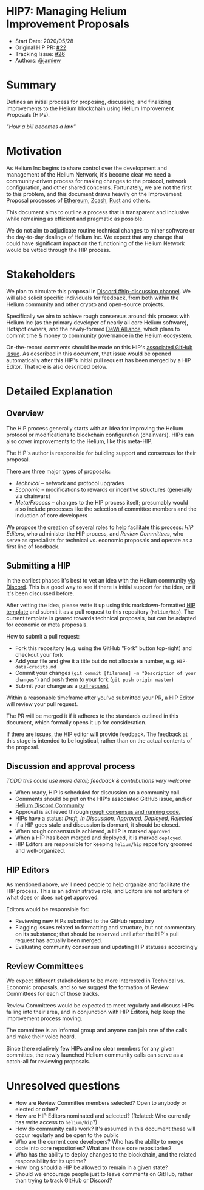 # HIP7: Managing Helium Improvement Proposals

- Start Date: 2020/05/28
- Original HIP PR: [#22](https://github.com/helium/HIP/pull/22)
- Tracking Issue: [#26](https://github.com/helium/HIP/issues/26)
- Authors: [@jamiew](https://github.com/jamiew)

# Summary

Defines an initial process for proposing, discussing, and finalizing improvements to the Helium
blockchain using Helium Improvement Proposals (HIPs).

_"How a bill becomes a law"_

# Motivation

As Helium Inc begins to share control over the development and management of the Helium Network,
it's become clear we need a community-driven process for making changes to the protocol, network
configuration, and other shared concerns. Fortunately, we are not the first to this problem, and
this document draws heavily on the Improvement Proposal processes of
[Ethereum](https://github.com/ethereum/EIPs/blob/master/EIPS/eip-1.md),
[Zcash](https://github.com/zcash/zips/blob/master/zip-0000.rst),
[Rust](https://github.com/rust-lang/rfcs) and others.

This document aims to outline a process that is transparent and inclusive while remaining as
efficient and pragmatic as possible.

We do not aim to adjudicate routine technical changes to miner software or the day-to-day dealings
of Helium Inc. We expect that any change that could have significant impact on the functioning of
the Helium Network would be vetted through the HIP process.

# Stakeholders

We plan to circulate this proposal in
[Discord #hip-discussion channel](https://discord.gg/helium). We will also solicit specific
individuals for feedback, from both within the Helium community and other crypto and open-source
projects.

Specifically we aim to achieve rough consensus around this process with Helium Inc (as the primary
developer of nearly all core Helium software), Hotspot owners, and the newly-formed
[DeWi Alliance](https://dewi.org), which plans to commit time & money to community governance in the
Helium ecosystem.

On-the-record comments should be made on this HIP's [associated GitHub issue](TODO). As described in
this document, that issue would be opened automatically after this HIP's initial pull request has
been merged by a HIP Editor. That role is also described below.

# Detailed Explanation

## Overview

The HIP process generally starts with an idea for improving the Helium protocol or modifications to
blockchain configuration (chainvars). HIPs can also cover improvements to the Helium, like this
meta-HIP.

The HIP's author is responsible for building support and consensus for their proposal.

There are three major types of proposals:

- _Technical_ – network and protocol upgrades
- _Economic_ – modifications to rewards or incentive structures (generally via chainvars)
- _Meta/Process_ – changes to the HIP process itself; presumably would also include processes like
  the selection of committee members and the induction of core developers

We propose the creation of several roles to help facilitate this process: _HIP Editors_, who
administer the HIP process, and _Review Committees_, who serve as specialists for technical vs.
economic proposals and operate as a first line of feedback.

## Submitting a HIP

In the earliest phases it's best to vet an idea with the Helium community
[via Discord](https://discord.gg/helium). This is a good way to see if there is initial support for
the idea, or if it's been discussed before.

After vetting the idea, please write it up using this markdown-formatted
[HIP template](https://github.com/helium/HIP/blob/master/0000-template.md) and submit it as a pull
request to this repository (`helium/hip`). The current template is geared towards technical
proposals, but can be adapted for economic or meta proposals.

How to submit a pull request:

- Fork this repository (e.g. using the GitHub "Fork" button top-right) and checkout your fork
- Add your file and give it a title but do not allocate a number, e.g. `HIP-data-credits.md`
- Commit your changes (`git commit [filename] -m "Description of your changes"`) and push them to
  your fork (`git push origin master`)
- Submit your change as a [pull request](https://github.com/helium/hip/pulls)

Within a reasonable timeframe after you've submitted your PR, a HIP Editor will review your pull
request.

The PR will be merged it if it adheres to the standards outlined in this document, which formally
opens it up for consideration.

If there are issues, the HIP editor will provide feedback. The feedback at this stage is intended to
be logistical, rather than on the actual contents of the proposal.

## Discussion and approval process

_TODO this could use more detail; feedback & contributions very welcome_

- When ready, HIP is scheduled for discussion on a community call.
- Comments should be put on the HIP's associated GitHub issue, and/or
  [Helium Discord Community](https://discord.gg/helium)
- Approval is achieved through
  [rough consensus and running code.](https://en.wikipedia.org/wiki/Rough_consensus)
- HIPs have a status: _Draft, In Discussion, Approved, Deployed, Rejected_
- If a HIP goes stale and discussion is dormant, it should be closed.
- When rough consensus is achieved, a HIP is marked `approved`
- When a HIP has been merged and deployed, it is marked `deployed`.
- HIP Editors are responsible for keeping `helium/hip` repository groomed and well-organized.

## HIP Editors

As mentioned above, we'll need people to help organize and facilitate the HIP process. This is an
administrative role, and Editors are not arbiters of what does or does not get approved.

Editors would be responsible for:

- Reviewing new HIPs submitted to the GitHub repository
- Flagging issues related to formatting and structure, but not commentary on its substance; that
  should be reserved until after the HIP's pull request has actually been merged.
- Evaluating community consensus and updating HIP statuses accordingly

## Review Committees

We expect different stakeholders to be more interested in Technical vs. Economic proposals, and so
we suggest the formation of Review Committees for each of those tracks.

Review Committees would be expected to meet regularly and discuss HIPs falling into their area, and
in conjunction with HIP Editors, help keep the improvement process moving.

The committee is an informal group and anyone can join one of the calls and make their voice heard.

Since there relatively few HIPs and no clear members for any given committes, the newly launched
Helium community calls can serve as a catch-all for reviewing proposals.

# Unresolved questions

- How are Review Committee members selected? Open to anybody or elected or other?
- How are HIP Editors nominated and selected? (Related: Who currently has write access to
  `helium/hip`?)
- How do community calls work? It's assumed in this document these will occur regularly and be open
  to the public
- Who are the current core developers? Who has the ability to merge code into core repositories?
  What are those core repositories?
- Who has the ability to deploy changes to the blockchain, and the related responsibility for its
  uptime?
- How long should a HIP be allowed to remain in a given state?
- Should we encourage people just to leave comments on GitHub, rather than trying to track GitHub or
  Discord?
